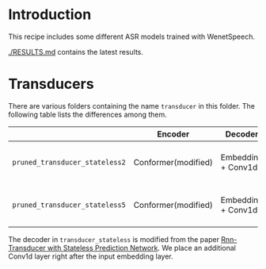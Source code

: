 
# Introduction

This recipe includes some different ASR models trained with WenetSpeech.

[./RESULTS.md](./RESULTS.md) contains the latest results.

# Transducers

There are various folders containing the name `transducer` in this folder.
The following table lists the differences among them.

|                                       | Encoder             | Decoder            | Comment                     |
|---------------------------------------|---------------------|--------------------|-----------------------------|
| `pruned_transducer_stateless2`        | Conformer(modified) | Embedding + Conv1d | Using k2 pruned RNN-T loss  |                      |
| `pruned_transducer_stateless5`        | Conformer(modified) | Embedding + Conv1d | Using k2 pruned RNN-T loss  |                      |

The decoder in `transducer_stateless` is modified from the paper
[Rnn-Transducer with Stateless Prediction Network](https://ieeexplore.ieee.org/document/9054419/).
We place an additional Conv1d layer right after the input embedding layer.
